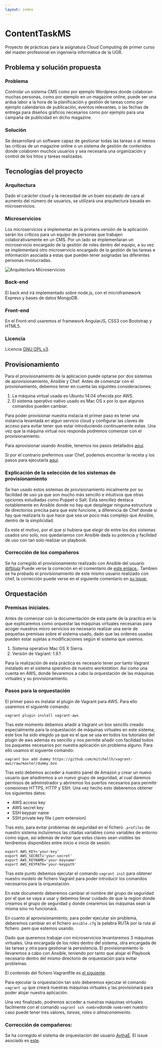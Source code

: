 ```yaml
---
layout: index
---
```



# ContentTaskMS

Proyecto de prácticas para la asignatura Cloud Computing de primer curso del master profesional en ingeniería informática de la UGR.

## Problema y solución propuesta

### Problema

Controlar un sistema CMS como por ejemplo Wordpress donde colaboran muchas personas, como por ejemplo en un magazine online, puede ser una ardua labor a la hora de la planificación y gestión de tareas como por ejemplo calendarios de publicación, eventos relevantes, o las fechas de entrega para diseños gráficos necesarios como por ejemplo para una campaña de publicidad en dicho magazine.

### Solución

Se desarrollará un software capaz de gestionar todas las tareas o al menos las críticas de un magazine online o un sistema de gestión de contenidos donde colaboren muchos usuarios y sea necesaria una organización y control de los hitos y tareas realizadas.

## Tecnologías del proyecto

### Arquitectura
Dado el carácter cloud y la necesidad de un buen escalado de cara al aumento del número de usuarios, se utilizará una arquitectura basada en microservicios.

### Microservicios
Los microservicios a implementar en la primera versión de la aplicación serán los críticos para un equipo de personas que trabajen colaborativamente en un CMS. Por un lado se implementaran un microservicio encargado de la gestión de roles dentro del equipo, a su vez se implementará otro microservicio encargado de la gestión de las tareas e información asociada a estas que pueden tener asignadas las diferentes personas involucradas.

![Arquitectura Microservicios](images/microservicios.png "Arquitectura.")

### Back-end

El back end irá implementado sobre node.js, con el microframework Express y bases de datos MongoDB.

### Front-end

En el Front-end usaremos el framework AngularJS, CSS3 con Bootstrap y HTML5.

### Licencia

Licencia [GNU GPL v3](https://github.com/joseangeldiazg/MII-CloudComputing/blob/master/LICENSE).


## Provisionamiento

Para el provisionamiento de la aplicacion puede optarse por dos sistemas de aprovisionamiento, Ansible y Chef. Antes de comenzar con el provisinamiento, debemos tener en cuenta las siguintes consideraciones:

1. La máquina virtual usada es Ubuntu 14.04 ofrecida por AWS.
2. El sistema operativo nativo usado es Mac OS x por lo que algunos comandos pueden cambiar.

Para poder provisionar nuestra instacia el primer paso es tener una instancia levantada en algun servicio cloud y configurar las claves de acceso para evitar tener que estar introduciendo continuamente estas. Una vez que la máquina virtual nos responda podremos comenzar con el provisionamiento.

Para aprovisionar usando Ansible, tenemos los pasos detallados [aquí](https://github.com/joseangeldiazg/MII-CloudComputing/tree/master/aprovisionamiento/Ansible).

Si por el contrario preferimos usar Chef, podemos encontrar la receta y los pasos para ejecutarla [aquí](https://github.com/joseangeldiazg/MII-CloudComputing/tree/master/aprovisionamiento/Chef).

### Explicación de la selección de los sistemas de provisionamiento

Se han usado estos sistemas de provisionamiento inicalmente por su facilidad de uso ya que son mucho más sencillo e intuitivos que otras opciones estudiadas como Puppet o Salt. Esta sencillez destaca notablemente en Ansible donde no hay que desplegar ninguna estructura de directorios precisa para que este funcione, a diferencia de Chef donde si hay que realizarla lo que hace que sea un poco más complejo que Ansible, dentro de la simplicidad.

Es este el motivo, por el que si hubiera que elegir de entre los dos sistemas usados uno solo, nos quedariamos con Ansible dada su potencia y facilidad de uso con tan solo realizar un playbook.


### Corrección de los compañeros

Se ha corregido el provisionamiento realizado con Ansible del usuario [@fblupi](https://github.com/fblupi) Puede verse la correción en el comentario de [este enlace.](https://github.com/fblupi/GEventator/issues/13#issuecomment-262804439). Tambien se ha probado el provisionamiento de este mismo usuario realizado con chef, la corrección puede verse en el siguiente comentario en [su issue.](https://github.com/fblupi/GEventator/issues/14#issuecomment-262807593)

## Orquestación

### Premisas iniciales.

Antes de comenzar con la documentación de esta parte de la practica en la que explicaremos como orquestar las máquinas virtuales necesarias para acoger nuestros micro servicios es necesario realizar una serie de pequeñas premisas sobre el sistema usado, dado que las ordenes usadas pueden estar sujetas a modificaciones según el sistema que usemos. 

1. Sistema operativo Mac OS X Sierra.
2. Versión de Vagrant: 1.9.1

Para la realización de esta práctica es necesario tener por tanto Vagrant instalado en el sistema operativo de nuestro _workstation_. Así como una cuenta en AWS, donde llevaremos a cabo la orquestación de las máquinas virtuales y su provisionamiento.

### Pasos para la orquestación 

El primer paso es instalar el plugin de Vagrant para AWS. Para ello usaremos el siguiente comando:

	vagrant plugin install vagrant-aws

Tras este momento debemos añadir a Vagrant un box sencillo creado especialmente para la orquestación de máquinas virtuales en este sistema, este box ha sido elegido ya que es el que se usa en todos los tutoriales del plugin de aws además es sencillo y nos permite añadir con facilidad todos los paquetes necesarios por nuestra aplicación sin problema alguno. Para ello usamos el siguiente comando:

	vagrant box add dummy https://github.com/mitchellh/vagrant-aws/raw/master/dummy.box

Tras esto debemos acceder a nuestro panel de Amazon y crear un nuevo usuario que añadiremos a un nuevo grupo de seguridad, al cual daremos permisos de administrador y abriremos los puertos necesarios para permitir conexiones HTTPS, HTTP y SSH. Una vez hecho esto deberemos obtener los siguientes datos:

- AWS access key
- AWS secret key
- SSH keypair name
- SSH private key file (.pem extension)


Tras esto, para evitar problemas de seguridad en el fichero ``.profiles`` de nuestro sistema incluiremos las citadas variables como variables de entorno como sigue, así además de evitar que estas claves sean visibles las tendremos disponibles entre inicio e inicio de sesión.

```
export AWS_KEY='your-key'
export AWS_SECRET='your-secret'
export AWS_KEYNAME='your-keyname'
export AWS_KEYPATH='your-keypath'
```

Tras este punto debemos ejecutar el comando ``vagrant init`` para obtener nuestro modelo de fichero Vagrant para poder introducir los comandos necesarios para la orquestación.

En este documento deberemos cambiar el nombre del grupo de seguridad por el que se vaya a usar y debemos llevar cuidado de que la region donde creamos el grupo de seguridad y donde crearemos las máquinas sean la misma sino no funcionará.


En cuanto al aprovisionamiento, para poder ejecutar sin problema, deberemos cambiar en el fichero ``ansible.cfg`` la palabra RUTA por la ruta al fichero .pem que estemos usando. 


Dado que queremos trabajar con microservicios levantaremos 3 máquinas virtuales. Una encargada de los roles dentro del sistema, otra encargada de las tareas y otra para gestionar la persistencia. El provisionamiento lo llevaremos a cabo con Ansible, teniendo por tanto que alojar el Playbook necesario dentro del mismo directorio de orquestación para evitar problemas.

El contenido del fichero Vagrantfile es [el siguiente](https://github.com/joseangeldiazg/MII-CloudComputing/blob/master/orquestacion/Vagrantfile).

Para ejecutar la orquestación tan solo deberemos ejecutar el comando ``vagrant up`` que creará nuestras máquinas virtuales y las provisionará para poder alojar nuestra aplicación.

Una vez finalizado, podremos acceder a nuestras máquinas virtuales facilmente con el comando ``vagrant ssh nombre``donde ``nombre``en nuestro caso puede tener tres valores, _tareas, roles o almacenamiento_.

### Corrección de compañeros:

Se ha corregido el sistema de orquestación del usuario [AythaE](https://github.com/AythaE). El issue asociado es [este](https://github.com/AythaE/DeFesti/commit/d9d62f9a0b9c5770ca713fcc3878103ed30b674f#commitcomment-20169134).
